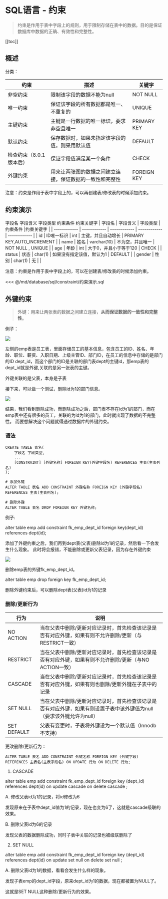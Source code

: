 # SQL语言 - 约束

> 约束是作用于表中字段上的规则，用于限制存储在表中的数据。目的是保证数据库中数据的正确、有效性和完整性。

[[toc]]

## 概述

分类：

| 约束  | 描述  | 关键字  |
| ------------ | ------------ | ------------ |
| 非空约束  | 限制该字段的数据不能为null  | NOT NULL  |
| 唯一约束  | 保证该字段的所有数据都是唯一、不重复的  | UNIQUE  |
| 主键约束  | 主键是一行数据的唯一标识，要求非空且唯一  | PRIMARY KEY  |
| 默认约束  | 保存数据时，如果未指定该字段的值，则采用默认值  | DEFAULT  |
| 检查约束（8.0.1版本后）  | 保证字段值满足某一个条件  | CHECK  |
| 外键约束  | 用来让两张图的数据之间建立连接，保证数据的一致性和完整性  | FOREIGN KEY  |

注意：约束是作用于表中字段上的，可以再创建表/修改表的时候添加约束。

## 约束演示

字段名 字段含义 字段类型 约束条件 约束关键字
| 字段名  | 字段含义  | 字段类型  |约束条件  |约束关键字  |
| ------------ | ------------ | ------------ | ------------ | ------------ |
| id	 | ID唯一标识   | int  | 主键，并且自动增长  | PRIMARY KEY,AUTO_INCREMENT | 
| name  | 姓名  | varchar(10)  | 不为空，并且唯一  | NOT NULL , UNIQUE | 
| age  | 年龄  | int	 | 大于0，并且小于等于120	 | CHECK | 
| status |  状态  | char(1)	 | 如果没有指定该值，默认为1 | DEFAULT | 
| gender  | 性别  | char(1)  | 无 |   | 

注意：约束是作用于表中字段上的，可以在创建表/修改表的时候添加约束。

<<< @/md/database/sql/constraint/约束演示.sql

## 外键约束

> 外键：用来让两张表的数据之间建立连接，**从而保证数据的一致性和完整性**。

例子：

![](/_images/database/sql/constraint/外键约束例子.png)

左侧的emp表是员工表，里面存储员工的基本信息，包含员工的ID、姓名、年龄、职位、薪资、入职日期、上级主管ID、部门ID，在员工的信息中存储的是部门的ID dept_id，而这个部门的ID是关联的部门表dept的主键id，那emp表的dept_id就是外键,关联的是另一张表的主键。

外键关联的是父表，本身是子表

接下来，可以做一个测试，删除id为1的部门信息。

![](/_images/database/sql/constraint/删除ID为1的记录.png)

结果，我们看到删除成功，而删除成功之后，部门表不存在id为1的部门，而在emp表中还有很多的员工，关联的为id为1的部门，此时就出现了数据的不完整性。 而要想解决这个问题就得通过数据库的外键约束。

### 语法

```mysql
CREATE TABLE 表名(
	字段名 字段类型,
	...
	[CONSTRAINT] [外键名称] FOREIGN KEY(外键字段名) REFERENCES 主表(主表列名)
);

# 添加外键
ALTER TABLE 表名 ADD CONSTRAINT 外键名称 FOREIGN KEY (外键字段名) REFERENCES 主表(主表列名);

# 删除外键
ALTER TABLE 表名 DROP FOREIGN KEY 外键名称;
```

例子:

alter table emp add constraint fk_emp_dept_id foreign key(dept_id) references dept(id);

添加了外键约束之后，我们再到dept表(父表)删除id为1的记录，然后看一下会发生什么现象。 此时将会报错，不能删除或更新父表记录，因为存在外键约束

![](/_images/database/sql/constraint/删除记录报错.png)

删除emp表的外键fk_emp_dept_id。

alter table emp drop foreign key fk_emp_dept_id;

删除外键约束后，可以删除dept表(父表)id为1的记录

### 删除/更新行为

| 行为  | 说明  |
| ------------ | ------------ |
| NO ACTION  | 当在父表中删除/更新对应记录时，首先检查该记录是否有对应外键，如果有则不允许删除/更新（与RESTRICT一致）  |
| RESTRICT  | 当在父表中删除/更新对应记录时，首先检查该记录是否有对应外键，如果有则不允许删除/更新（与NO ACTION一致）  |
| CASCADE  | 当在父表中删除/更新对应记录时，首先检查该记录是否有对应外键，如果有则也删除/更新外键在子表中的记录  |
| SET NULL  | 当在父表中删除/更新对应记录时，首先检查该记录是否有对应外键，如果有则设置子表中该外键值为null（要求该外键允许为null）  |
| SET DEFAULT  | 父表有变更时，子表将外键设为一个默认值（Innodb不支持）  |

更改删除/更新行为：

`ALTER TABLE 表名 ADD CONSTRAINT 外键名称 FOREIGN KEY (外键字段) REFERENCES 主表名(主表字段名) ON UPDATE 行为 ON DELETE 行为;`

1. CASCADE

alter table emp add constraint fk_emp_dept_id foreign key (dept_id) references dept(id) on update cascade on delete cascade ;

A. 修改父表id为1的记录，将id修改为6

发现原来在子表中dept_id值为1的记录，现在也变为6了，这就是cascade级联的效果。

B. 删除父表id为6的记录

发现父表的数据删除成功，同时子表中关联的记录也被级联删除了

2. SET NULL

alter table emp add constraint fk_emp_dept_id foreign key (dept_id) references dept(id) on update set null on delete set null ;

A. 删除父表id为1的数据，看看会发生什么样的现象。

发现子表emp的dept_id字段，原来dept_id为1的数据，现在都被置为NULL了。

这就是SET NULL这种删除/更新行为的效果。